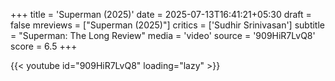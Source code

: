 +++
title = 'Superman (2025)'
date = 2025-07-13T16:41:21+05:30
draft = false
mreviews = ["Superman (2025)"]
critics = ['Sudhir Srinivasan']
subtitle = "Superman: The Long Review"
media = 'video'
source = '909HiR7LvQ8'
score = 6.5
+++

{{< youtube id="909HiR7LvQ8" loading="lazy" >}}

